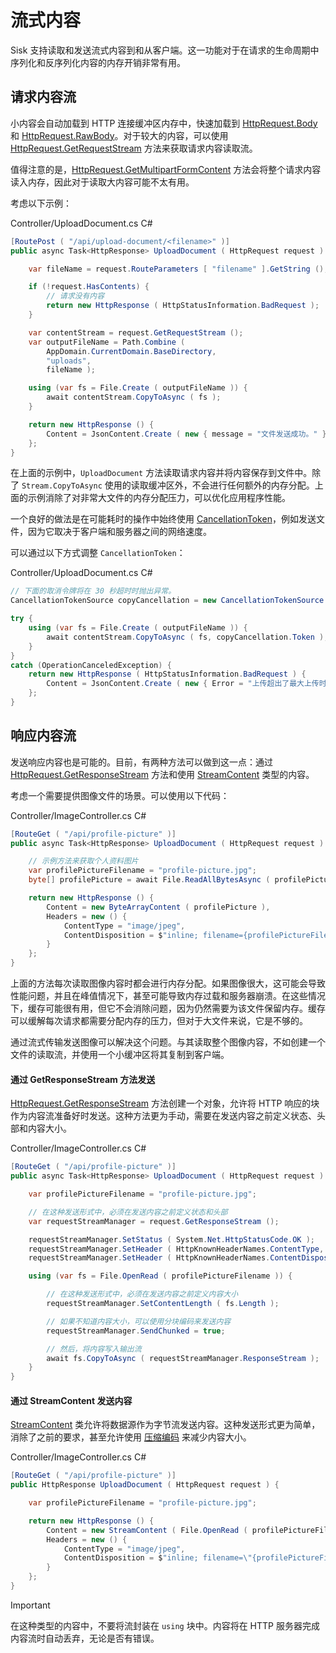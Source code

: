 # 流式内容

Sisk 支持读取和发送流式内容到和从客户端。这一功能对于在请求的生命周期中序列化和反序列化内容的内存开销非常有用。

## 请求内容流

小内容会自动加载到 HTTP 连接缓冲区内存中，快速加载到 [HttpRequest.Body](/api/Sisk.Core.Http.HttpRequest.Body) 和 [HttpRequest.RawBody](/api/Sisk.Core.Http.HttpRequest.RawBody)。对于较大的内容，可以使用 [HttpRequest.GetRequestStream](/api/Sisk.Core.Http.HttpRequest.GetRequestStream) 方法来获取请求内容读取流。

值得注意的是，[HttpRequest.GetMultipartFormContent](/api/Sisk.Core.Http.HttpRequest.GetMultipartFormContent) 方法会将整个请求内容读入内存，因此对于读取大内容可能不太有用。

考虑以下示例：

<div class="script-header">
    <span>
        Controller/UploadDocument.cs
    </span>
    <span>
        C#
    </span>
</div>

```csharp
[RoutePost ( "/api/upload-document/<filename>" )]
public async Task<HttpResponse> UploadDocument ( HttpRequest request ) {

    var fileName = request.RouteParameters [ "filename" ].GetString ();

    if (!request.HasContents) {
        // 请求没有内容
        return new HttpResponse ( HttpStatusInformation.BadRequest );
    }

    var contentStream = request.GetRequestStream ();
    var outputFileName = Path.Combine (
        AppDomain.CurrentDomain.BaseDirectory,
        "uploads",
        fileName );

    using (var fs = File.Create ( outputFileName )) {
        await contentStream.CopyToAsync ( fs );
    }

    return new HttpResponse () {
        Content = JsonContent.Create ( new { message = "文件发送成功。" } )
    };
}
```

在上面的示例中，`UploadDocument` 方法读取请求内容并将内容保存到文件中。除了 `Stream.CopyToAsync` 使用的读取缓冲区外，不会进行任何额外的内存分配。上面的示例消除了对非常大文件的内存分配压力，可以优化应用程序性能。

一个良好的做法是在可能耗时的操作中始终使用 [CancellationToken](https://learn.microsoft.com/pt-br/dotnet/api/system.threading.cancellationtoken)，例如发送文件，因为它取决于客户端和服务器之间的网络速度。

可以通过以下方式调整 `CancellationToken`：

<div class="script-header">
    <span>
        Controller/UploadDocument.cs
    </span>
    <span>
        C#
    </span>
</div>

```csharp
// 下面的取消令牌将在 30 秒超时时抛出异常。
CancellationTokenSource copyCancellation = new CancellationTokenSource ( delay: TimeSpan.FromSeconds ( 30 ) );

try {
    using (var fs = File.Create ( outputFileName )) {
        await contentStream.CopyToAsync ( fs, copyCancellation.Token );
    }
}
catch (OperationCanceledException) {
    return new HttpResponse ( HttpStatusInformation.BadRequest ) {
        Content = JsonContent.Create ( new { Error = "上传超出了最大上传时间（30 秒）。" } )
    };
}
```

## 响应内容流
发送响应内容也是可能的。目前，有两种方法可以做到这一点：通过 [HttpRequest.GetResponseStream](/api/Sisk.Core.Http.HttpRequest.GetResponseStream) 方法和使用 [StreamContent](https://learn.microsoft.com/pt-br/dotnet/api/system.net.http.streamcontent?view=net-9.0) 类型的内容。

考虑一个需要提供图像文件的场景。可以使用以下代码：

<div class="script-header">
    <span>
        Controller/ImageController.cs
    </span>
    <span>
        C#
    </span>
</div>

```csharp
[RouteGet ( "/api/profile-picture" )]
public async Task<HttpResponse> UploadDocument ( HttpRequest request ) {

    // 示例方法来获取个人资料图片
    var profilePictureFilename = "profile-picture.jpg";
    byte[] profilePicture = await File.ReadAllBytesAsync ( profilePictureFilename );

    return new HttpResponse () {
        Content = new ByteArrayContent ( profilePicture ),
        Headers = new () {
            ContentType = "image/jpeg",
            ContentDisposition = $"inline; filename={profilePictureFilename}"
        }
    };
}
```

上面的方法每次读取图像内容时都会进行内存分配。如果图像很大，这可能会导致性能问题，并且在峰值情况下，甚至可能导致内存过载和服务器崩溃。在这些情况下，缓存可能很有用，但它不会消除问题，因为仍然需要为该文件保留内存。缓存可以缓解每次请求都需要分配内存的压力，但对于大文件来说，它是不够的。

通过流式传输发送图像可以解决这个问题。与其读取整个图像内容，不如创建一个文件的读取流，并使用一个小缓冲区将其复制到客户端。

#### 通过 GetResponseStream 方法发送

[HttpRequest.GetResponseStream](/api/Sisk.Core.Http.HttpRequest.GetResponseStream) 方法创建一个对象，允许将 HTTP 响应的块作为内容流准备好时发送。这种方法更为手动，需要在发送内容之前定义状态、头部和内容大小。

<div class="script-header">
    <span>
        Controller/ImageController.cs
    </span>
    <span>
        C#
    </span>
</div>

```csharp
[RouteGet ( "/api/profile-picture" )]
public async Task<HttpResponse> UploadDocument ( HttpRequest request ) {

    var profilePictureFilename = "profile-picture.jpg";

    // 在这种发送形式中，必须在发送内容之前定义状态和头部
    var requestStreamManager = request.GetResponseStream ();

    requestStreamManager.SetStatus ( System.Net.HttpStatusCode.OK );
    requestStreamManager.SetHeader ( HttpKnownHeaderNames.ContentType, "image/jpeg" );
    requestStreamManager.SetHeader ( HttpKnownHeaderNames.ContentDisposition, $"inline; filename={profilePictureFilename}" );

    using (var fs = File.OpenRead ( profilePictureFilename )) {

        // 在这种发送形式中，必须在发送内容之前定义内容大小
        requestStreamManager.SetContentLength ( fs.Length );

        // 如果不知道内容大小，可以使用分块编码来发送内容
        requestStreamManager.SendChunked = true;

        // 然后，将内容写入输出流
        await fs.CopyToAsync ( requestStreamManager.ResponseStream );
    }
}
```

#### 通过 StreamContent 发送内容

[StreamContent](https://learn.microsoft.com/pt-br/dotnet/api/system.net.http.streamcontent?view=net-9.0) 类允许将数据源作为字节流发送内容。这种发送形式更为简单，消除了之前的要求，甚至允许使用 [压缩编码](/docs/fundamentals/responses#gzip-deflate-and-brotli-compression) 来减少内容大小。

<div class="script-header">
    <span>
        Controller/ImageController.cs
    </span>
    <span>
        C#
    </span>
</div>

```csharp
[RouteGet ( "/api/profile-picture" )]
public HttpResponse UploadDocument ( HttpRequest request ) {

    var profilePictureFilename = "profile-picture.jpg";

    return new HttpResponse () {
        Content = new StreamContent ( File.OpenRead ( profilePictureFilename ) ),
        Headers = new () {
            ContentType = "image/jpeg",
            ContentDisposition = $"inline; filename=\"{profilePictureFilename}\""
        }
    };
}
```

> [!IMPORTANT]
>
> 在这种类型的内容中，不要将流封装在 `using` 块中。内容将在 HTTP 服务器完成内容流时自动丢弃，无论是否有错误。